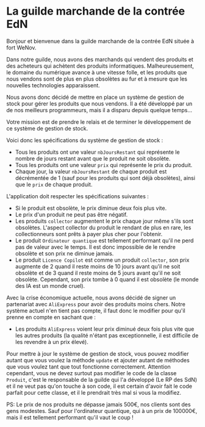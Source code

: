 # La guilde marchande de la contrée EdN

Bonjour et bienvenue dans la guilde marchande de la contrée EdN située à fort WeNov.

Dans notre guilde, nous avons des marchands qui vendent des produits et des acheteurs qui achètent des produits informatiques.
Malheureusement, le domaine du numérique avance à une vitesse folle, et les produits que nous vendons sont de plus
en plus obsolètes au fur et à mesure que les nouvelles technologies apparaissent.

Nous avons donc décidé de mettre en place un système de gestion de stock pour gérer les produits que nous vendons.
Il a été développé par un de nos meilleurs programmeurs, mais il a disparu depuis quelque temps...

Votre mission est de prendre le relais et de terminer le développement de ce système de gestion de stock.

Voici donc les spécifications du système de gestion de stock :
* Tous les produits ont une valeur `nbJoursRestant` qui représente le nombre de jours restant avant que le produit ne soit obsolète.
* Tous les produits ont une valeur `prix` qui représente le prix du produit.
* Chaque jour, la valeur `nbJoursRestant` de chaque produit est décrémentée de 1 (sauf pour les produits qui sont
  déjà obsolètes), ainsi que le `prix` de chaque produit.

L'application doit respecter les spécifications suivantes :
* Si le produit est obsolète, le prix diminue deux fois plus vite.
* Le prix d'un produit ne peut pas être négatif.
* Les produits `collector` augmentent le prix chaque jour même s'ils sont obsolètes. L'aspect collector du produit le
  rendant de plus en rare, les collectionneurs sont prêts à payer plus cher pour l'obtenir.
* Le produit `Ordinateur quantique` est tellement performant qu'il ne perd pas de valeur avec le temps.
  Il est donc impossible de le rendre obsolète et son prix ne diminue jamais.
* Le produit `Licence Copilot` est comme un produit `collector`, son prix augmente de 2 quand il reste moins de 10 jours
  avant qu'il ne soit obsolète et de 3 quand il reste moins de 5 jours avant qu'il ne soit obsolète. Cependant, son
  prix tombe à 0 quand il est obsolète (le monde des IA est un monde cruel).

Avec la crise économique actuelle, nous avons décidé de signer un partenariat avec `AliExpress` pour avoir des
produits moins chers. Notre système actuel n'en tient pas compte, il faut donc le modifier pour qu'il prenne en
compte en sachant que :
* Les produits `AliExpress` voient leur prix diminué deux fois plus vite que les autres produits (la qualité n'étant
  pas exceptionnelle, il est difficile de les revendre à un prix élevé).

Pour mettre à jour le système de gestion de stock, vous pouvez modifier autant que vous voulez la méthode `update`
et ajouter autant de méthodes que vous voulez tant que tout fonctionne correctement. Attention cependant, vous ne
devez surtout pas modifier le code de la classe `Produit`, c'est le responsable de la guilde qui l'a développé
(Le RP des SdN) et il ne veut pas qu'on touche à son code, il est certain
d'avoir fait le code parfait pour cette classe, et il le prendrait très mal si vous la modifiez.

PS: Le prix de nos produits ne dépasse jamais 500€, nos clients sont des gens modestes. Sauf pour l'ordinateur
quantique, qui à un prix de 100000€, mais il est tellement performant qu'il vaut le coup !